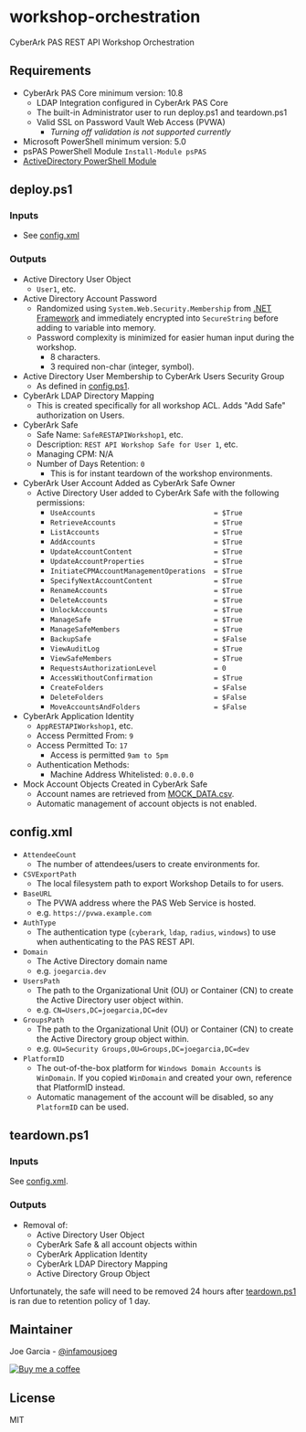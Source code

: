 # workshop-orchestration

CyberArk PAS REST API Workshop Orchestration

## Requirements

* CyberArk PAS Core minimum version: 10.8
  * LDAP Integration configured in CyberArk PAS Core
  * The built-in Administrator user to run deploy.ps1 and teardown.ps1
  * Valid SSL on Password Vault Web Access (PVWA)
    * _Turning off validation is not supported currently_
* Microsoft PowerShell minimum version: 5.0
* psPAS PowerShell Module `Install-Module psPAS`
* [ActiveDirectory PowerShell Module](https://support.microsoft.com/en-us/help/2693643/remote-server-administration-tools-rsat-for-windows-operating-systems)

## deploy.ps1

### Inputs

* See [config.xml](#configxml)

### Outputs

* Active Directory User Object
  * `User1`, etc.
* Active Directory Account Password
  * Randomized using `System.Web.Security.Membership` from [.NET Framework](https://docs.microsoft.com/en-us/dotnet/api/system.web.security.membership?view=netframework-4.8) and immediately encrypted into `SecureString` before adding to variable into memory.
  * Password complexity is minimized for easier human input during the workshop.
    * 8 characters.
    * 3 required non-char (integer, symbol).
* Active Directory User Membership to CyberArk Users Security Group
  * As defined in [config.ps1](config.ps1).
* CyberArk LDAP Directory Mapping
  * This is created specifically for all workshop ACL.  Adds "Add Safe" authorization on Users.
* CyberArk Safe
  * Safe Name: `SafeRESTAPIWorkshop1`, etc.
  * Description: `REST API Workshop Safe for User 1`, etc.
  * Managing CPM: N/A
  * Number of Days Retention: `0`
    * This is for instant teardown of the workshop environments.
* CyberArk User Account Added as CyberArk Safe Owner
  * Active Directory User added to CyberArk Safe with the following permissions:
    * `UseAccounts                             = $True`
    * `RetrieveAccounts                        = $True`
    * `ListAccounts                            = $True`
    * `AddAccounts                             = $True`
    * `UpdateAccountContent                    = $True`
    * `UpdateAccountProperties                 = $True`
    * `InitiateCPMAccountManagementOperations  = $True`
    * `SpecifyNextAccountContent               = $True`
    * `RenameAccounts                          = $True`
    * `DeleteAccounts                          = $True`
    * `UnlockAccounts                          = $True`
    * `ManageSafe                              = $True`
    * `ManageSafeMembers                       = $True`
    * `BackupSafe                              = $False`
    * `ViewAuditLog                            = $True`
    * `ViewSafeMembers                         = $True`
    * `RequestsAuthorizationLevel              = 0`
    * `AccessWithoutConfirmation               = $True`
    * `CreateFolders                           = $False`
    * `DeleteFolders                           = $False`
    * `MoveAccountsAndFolders                  = $False`
* CyberArk Application Identity
  * `AppRESTAPIWorkshop1`, etc.
  * Access Permitted From: `9`
  * Access Permitted To: `17`
    * Access is permitted `9am to 5pm`
  * Authentication Methods:
    * Machine Address Whitelisted: `0.0.0.0`
* Mock Account Objects Created in CyberArk Safe
  * Account names are retrieved from [MOCK_DATA.csv](MOCK_DATA.csv).
  * Automatic management of account objects is not enabled.

## config.xml

* `AttendeeCount`
  * The number of attendees/users to create environments for.
* `CSVExportPath`
  * The local filesystem path to export Workshop Details to for users.
* `BaseURL`
  * The PVWA address where the PAS Web Service is hosted.
  * e.g. `https://pvwa.example.com`
* `AuthType`
  * The authentication type (`cyberark`, `ldap`, `radius`, `windows`) to use when authenticating to the PAS REST API.
* `Domain`
  * The Active Directory domain name 
  * e.g. `joegarcia.dev`
* `UsersPath`
  * The path to the Organizational Unit (OU) or Container (CN) to create the Active Directory user object within.
  * e.g. `CN=Users,DC=joegarcia,DC=dev`
* `GroupsPath`
  * The path to the Organizational Unit (OU) or Container (CN) to create the Active Directory group object within.
  * e.g. `OU=Security Groups,OU=Groups,DC=joegarcia,DC=dev`
* `PlatformID`
  * The out-of-the-box platform for `Windows Domain Accounts` is `WinDomain`.  If you copied `WinDomain` and created your own, reference that PlatformID instead.
  * Automatic management of the account will be disabled, so any `PlatformID` can be used.

## teardown.ps1

### Inputs

See [config.xml](#configxml).

### Outputs

* Removal of:
  * Active Directory User Object
  * CyberArk Safe & all account objects within
  * CyberArk Application Identity
  * CyberArk LDAP Directory Mapping
  * Active Directory Group Object

Unfortunately, the safe will need to be removed 24 hours after [teardown.ps1](teardown.ps1) is ran due to retention policy of 1 day.

## Maintainer

Joe Garcia - [@infamousjoeg](https://github.com/infamousjoeg)

[![Buy me a coffee][buymeacoffee-shield]][buymeacoffee]

[buymeacoffee]: https://www.buymeacoffee.com/infamousjoeg
[buymeacoffee-shield]: https://www.buymeacoffee.com/assets/img/custom_images/orange_img.png

## License

MIT
